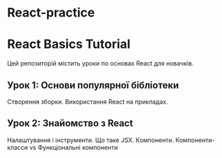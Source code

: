# React-practice

# React Basics Tutorial

Цей репозиторій містить уроки по основах React для новачків.

## Урок 1: Основи популярної бібліотеки

Створення зборки.
Використання React на прикладах.

## Урок 2: Знайомство з React

Налаштування і інструменти.
Що таке JSX.
Компоненти.
Компоненти-класси vs Функціональні компоненти